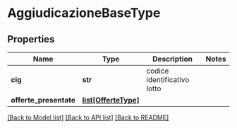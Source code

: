 # AggiudicazioneBaseType

## Properties
Name | Type | Description | Notes
------------ | ------------- | ------------- | -------------
**cig** | **str** | codice identificativo lotto | 
**offerte_presentate** | [**list[OfferteType]**](OfferteType.md) |  | 

[[Back to Model list]](../README.md#documentation-for-models) [[Back to API list]](../README.md#documentation-for-api-endpoints) [[Back to README]](../README.md)

